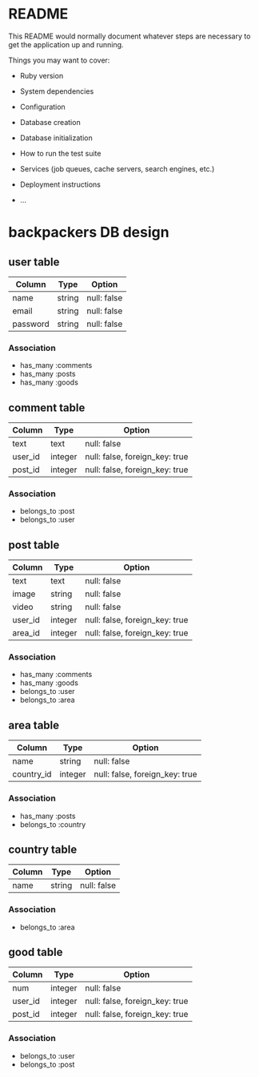 # README

This README would normally document whatever steps are necessary to get the
application up and running.

Things you may want to cover:

* Ruby version

* System dependencies

* Configuration

* Database creation

* Database initialization

* How to run the test suite

* Services (job queues, cache servers, search engines, etc.)

* Deployment instructions

* ...
# backpackers DB design 
## user table
|Column|Type|Option|
|------|----|------|
|name|string|null: false|
|email|string|null: false|
|password|string|null: false|
### Association
- has_many :comments
- has_many :posts
- has_many :goods

## comment table
|Column|Type|Option|
|------|----|------|
|text|text|null: false|
|user_id|integer|null: false, foreign_key: true|
|post_id|integer|null: false, foreign_key: true|
### Association
- belongs_to :post
- belongs_to :user

## post table
|Column|Type|Option|
|------|----|------|
|text|text|null: false|
|image|string|null: false|
|video|string|null: false|
|user_id|integer|null: false, foreign_key: true|
|area_id|integer|null: false, foreign_key: true|
### Association
- has_many :comments
- has_many :goods
- belongs_to :user
- belongs_to :area

## area table
|Column|Type|Option|
|------|----|------|
|name|string|null: false|
|country_id|integer|null: false, foreign_key: true|
### Association
- has_many :posts
- belongs_to :country

## country table
|Column|Type|Option|
|------|----|------|
|name|string|null: false|
### Association
- belongs_to :area

## good table
|Column|Type|Option|
|------|----|------|
|num|integer|null: false|
|user_id|integer|null: false, foreign_key: true|
|post_id|integer|null: false, foreign_key: true|
### Association
- belongs_to :user
- belongs_to :post

